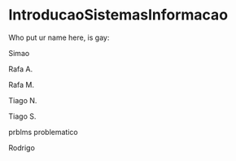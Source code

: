 # IntroducaoSistemasInformacao

Who put ur name here, is gay:

Simao

Rafa A.

Rafa M.

Tiago N.

Tiago S.

prblms problematico 


Rodrigo
